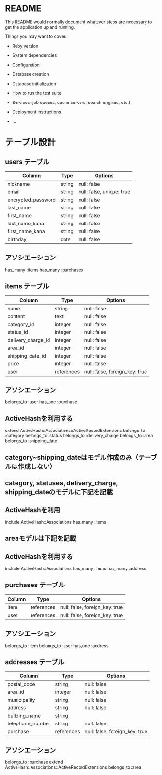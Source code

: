 # README

This README would normally document whatever steps are necessary to get the
application up and running.

Things you may want to cover:

* Ruby version

* System dependencies

* Configuration

* Database creation

* Database initialization

* How to run the test suite

* Services (job queues, cache servers, search engines, etc.)

* Deployment instructions

* ...

# テーブル設計

## users テーブル
| Column             | Type    | Options                    |
| ------------------ | ------  | -----------                |
| nickname           | string  | null: false                |
| email              | string  | null: false, unique: true  |
| encrypted_password | string  | null: false                |
| last_name          | string  | null: false                |
| first_name         | string  | null: false                |
| last_name_kana     | string  | null: false                |
| first_name_kana    | string  | null: false                |
| birthday           | date    | null: false                |

## アソシエーション
has_many :items
has_many :purchases

## items テーブル
| Column             | Type       | Options                        |
| ------------------ | ------     | -----------                    |
| name               | string     | null: false                    |
| content            | text       | null: false                    |
| category_id        | integer    | null: false                    |
| status_id          | integer    | null: false                    |
| delivery_charge_id | integer    | null: false                    |
| area_id            | integer    | null: false                    |
| shipping_date_id   | integer    | null: false                    |
| price              | integer    | null: false                    |
| user               | references | null: false, foreign_key: true |

## アソシエーション
belongs_to :user
has_one :purchase
## ActiveHashを利用する
extend ActiveHash::Associations::ActiveRecordExtensions
belongs_to :category
belongs_to :status
belongs_to :delivery_charge
belongs_to :area
belongs_to :shipping_date

## category~shipping_dateはモデル作成のみ（テーブルは作成しない）
## category, statuses, delivery_charge, shipping_dateのモデルに下記を記載
## ActiveHashを利用
include ActiveHash::Associations
has_many :items

## areaモデルは下記を記載
## ActiveHashを利用する
include ActiveHash::Associations
has_many :items
has_many :address

## purchases テーブル
| Column             | Type       | Options                        |
| ------------------ | ------     | -----------                    |
| item               | references | null: false, foreign_key: true |
| user               | references | null: false, foreign_key: true |

## アソシエーション
belongs_to :item
belongs_to :user
has_one :address

## addresses テーブル
| Column             | Type       | Options                        |
| ------------------ | ------     | -----------                    |
| postal_code        | string     | null: false                    |
| area_id            | integer    | null: false                    |
| municipality       | string     | null: false                    |
| address            | string     | null: false                    |
| building_name      | string     |                                |
| telephone_number   | string     | null: false                    |
| purchase           | references | null: false, foreign_key: true |

## アソシエーション
belongs_to :purchase
extend ActiveHash::Associations::ActiveRecordExtensions
belongs_to :area